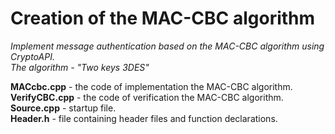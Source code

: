 # Creation of the MAC-CBC algorithm

_Implement message authentication based on the MAC-CBC algorithm using CryptoAPI.  
The algorithm - "Two keys 3DES"_


**MACcbc.cpp** - the code of implementation the MAC-CBC algorithm.  
**VerifyCBC.cpp** - the code of verification the MAC-CBC algorithm.  
**Source.cpp** - startup file.  
**Header.h** - file containing header files and function declarations.  
